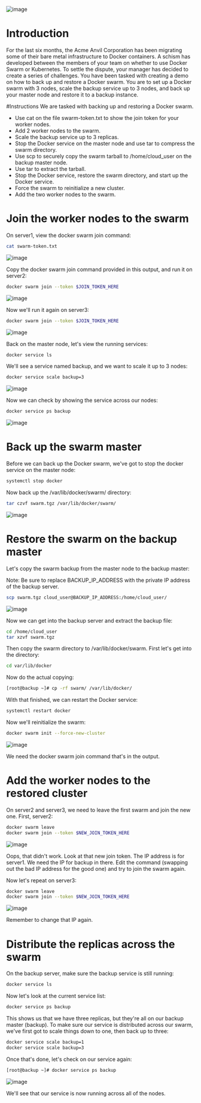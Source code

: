 ![image](https://user-images.githubusercontent.com/44756128/115482877-47f23280-a215-11eb-831c-ed96d4f69c9f.png)

# Introduction
For the last six months, the Acme Anvil Corporation has been migrating some of their bare metal infrastructure to Docker containers. A schism has developed between the members of your team on whether to use Docker Swarm or Kubernetes. To settle the dispute, your manager has decided to create a series of challenges. You have been tasked with creating a demo on how to back up and restore a Docker swarm. You are to set up a Docker swarm with 3 nodes, scale the backup service up to 3 nodes, and back up your master node and restore it to a backup instance.

#Instructions
We are tasked with backing up and restoring a Docker swarm.
  - Use cat on the file swarm-token.txt to show the join token for your worker nodes.
  - Add 2 worker nodes to the swarm.
  - Scale the backup service up to 3 replicas.
  - Stop the Docker service on the master node and use tar to compress the swarm directory.
  - Use scp to securely copy the swarm tarball to /home/cloud_user on the backup master node.
  - Use tar to extract the tarball.
  - Stop the Docker service, restore the swarm directory, and start up the Docker service.
  - Force the swarm to reinitialize a new cluster.
  - Add the two worker nodes to the swarm.

# Join the worker nodes to the swarm
On server1, view the docker swarm join command:
```sh
cat swarm-token.txt
```

![image](https://user-images.githubusercontent.com/44756128/115483538-948a3d80-a216-11eb-8bd1-9fe70cfeb452.png)

Copy the docker swarm join command provided in this output, and run it on server2:
```sh
docker swarm join --token $JOIN_TOKEN_HERE
```

![image](https://user-images.githubusercontent.com/44756128/115483716-ee8b0300-a216-11eb-983d-26897299fc05.png)

Now we'll run it again on server3:
```sh
docker swarm join --token $JOIN_TOKEN_HERE
```

![image](https://user-images.githubusercontent.com/44756128/115483731-f480e400-a216-11eb-9b14-4e55fcdab0e3.png)

Back on the master node, let's view the running services:
```sh
docker service ls
```

We'll see a service named backup, and we want to scale it up to 3 nodes:
```sh
docker service scale backup=3
```

![image](https://user-images.githubusercontent.com/44756128/115483833-28f4a000-a217-11eb-8ffb-4ac41fa2ad90.png)

Now we can check by showing the service across our nodes:
```sh
docker service ps backup
```

![image](https://user-images.githubusercontent.com/44756128/115483882-4295e780-a217-11eb-9d36-b0ff86127652.png)

# Back up the swarm master
Before we can back up the Docker swarm, we've got to stop the docker service on the master node:
```sh
systemctl stop docker
```

Now back up the /var/lib/docker/swarm/ directory:
```sh
tar czvf swarm.tgz /var/lib/docker/swarm/
```

![image](https://user-images.githubusercontent.com/44756128/115483933-5f321f80-a217-11eb-9055-e06b7a4cdbaf.png)

# Restore the swarm on the backup master
Let's copy the swarm backup from the master node to the backup master:

Note: Be sure to replace BACKUP_IP_ADDRESS with the private IP address of the backup server.
```sh
scp swarm.tgz cloud_user@BACKUP_IP_ADDRESS:/home/cloud_user/
```

![image](https://user-images.githubusercontent.com/44756128/115484008-8f79be00-a217-11eb-99a7-ae84d3dc5153.png)

Now we can get into the backup server and extract the backup file:
```sh
cd /home/cloud_user
tar xzvf swarm.tgz
```

Then copy the swarm directory to /var/lib/docker/swarm. First let's get into the directory:
```sh
cd var/lib/docker
```

Now do the actual copying:
```sh
[root@backup ~]# cp -rf swarm/ /var/lib/docker/
```

With that finished, we can restart the Docker service:
```sh
systemctl restart docker
```

Now we'll reinitialize the swarm:
```sh
docker swarm init --force-new-cluster
```

![image](https://user-images.githubusercontent.com/44756128/115484236-1038ba00-a218-11eb-86a3-7e53b16daaae.png)

We need the docker swarm join command that's in the output.

# Add the worker nodes to the restored cluster
On server2 and server3, we need to leave the first swarm and join the new one. First, server2:
```sh
docker swarm leave
docker swarm join --token $NEW_JOIN_TOKEN_HERE
```

![image](https://user-images.githubusercontent.com/44756128/115484375-568e1900-a218-11eb-838e-2ee859dd2d76.png)

Oops, that didn't work. Look at that new join token. The IP address is for server1. We need the IP for backup in there. Edit the command (swapping out the bad IP address for the good one) and try to join the swarm again.

Now let's repeat on server3:
```sh
docker swarm leave
docker swarm join --token $NEW_JOIN_TOKEN_HERE
```

![image](https://user-images.githubusercontent.com/44756128/115484394-5d1c9080-a218-11eb-8ca2-88539282f9b0.png)

Remember to change that IP again.

# Distribute the replicas across the swarm
On the backup server, make sure the backup service is still running:
```sh
docker service ls
```

Now let's look at the current service list:
```sh
docker service ps backup
```

This shows us that we have three replicas, but they're all on our backup master (backup). To make sure our service is distributed across our swarm, we've first got to scale things down to one, then back up to three:
```sh
docker service scale backup=1
docker service scale backup=3
```

Once that's done, let's check on our service again:
```sh
[root@backup ~]# docker service ps backup
```

![image](https://user-images.githubusercontent.com/44756128/115484617-b684bf80-a218-11eb-834d-aa8536cc4862.png)

We'll see that our service is now running across all of the nodes.

